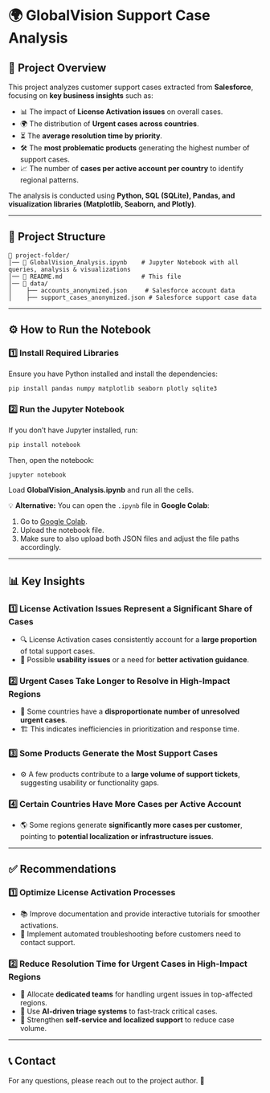 # **🌍 GlobalVision Support Case Analysis**

## **📌 Project Overview**

This project analyzes customer support cases extracted from **Salesforce**, focusing on **key business insights** such as:

- 📊 The impact of **License Activation issues** on overall cases.
- 🌍 The distribution of **Urgent cases across countries**.
- ⏳ The **average resolution time by priority**.
- 🛠️ The **most problematic products** generating the highest number of support cases.
- 📈 The number of **cases per active account per country** to identify regional patterns.

The analysis is conducted using **Python, SQL (SQLite), Pandas, and visualization libraries (Matplotlib, Seaborn, and Plotly)**.

---

## **📂 Project Structure**

```
📁 project-folder/
│── 📄 GlobalVision_Analysis.ipynb    # Jupyter Notebook with all queries, analysis & visualizations
│── 📄 README.md                      # This file
│── 📂 data/
│    ├── accounts_anonymized.json     # Salesforce account data
│    ├── support_cases_anonymized.json # Salesforce support case data
```

---

## **⚙️ How to Run the Notebook**

### **1️⃣ Install Required Libraries**

Ensure you have Python installed and install the dependencies:

```sh
pip install pandas numpy matplotlib seaborn plotly sqlite3
```

### **2️⃣ Run the Jupyter Notebook**

If you don’t have Jupyter installed, run:

```sh
pip install notebook
```

Then, open the notebook:

```sh
jupyter notebook
```

Load **GlobalVision\_Analysis.ipynb** and run all the cells.

💡 **Alternative:** You can open the `.ipynb` file in **Google Colab**:

1. Go to [Google Colab](https://colab.research.google.com/).
2. Upload the notebook file.
3. Make sure to also upload both JSON files and adjust the file paths accordingly.

---

## **📊 Key Insights**

### **1️⃣ License Activation Issues Represent a Significant Share of Cases**

- 🔍 License Activation cases consistently account for a **large proportion** of total support cases.
- 📌 Possible **usability issues** or a need for **better activation guidance**.

### **2️⃣ Urgent Cases Take Longer to Resolve in High-Impact Regions**

- 🚨 Some countries have a **disproportionate number of unresolved urgent cases**.
- 🏗️ This indicates inefficiencies in prioritization and response time.

### **3️⃣ Some Products Generate the Most Support Cases**

- ⚙️ A few products contribute to a **large volume of support tickets**, suggesting usability or functionality gaps.

### **4️⃣ Certain Countries Have More Cases per Active Account**

- 🌎 Some regions generate **significantly more cases per customer**, pointing to **potential localization or infrastructure issues**.

---

## **✅ Recommendations**

### **1️⃣ Optimize License Activation Processes**

- 📚 Improve documentation and provide interactive tutorials for smoother activations.
- 🤖 Implement automated troubleshooting before customers need to contact support.

### **2️⃣ Reduce Resolution Time for Urgent Cases in High-Impact Regions**

- 👥 Allocate **dedicated teams** for handling urgent issues in top-affected regions.
- 🧠 Use **AI-driven triage systems** to fast-track critical cases.
- 📖 Strengthen **self-service and localized support** to reduce case volume.

---

## **📞 Contact**

For any questions, please reach out to the project author. 🚀

